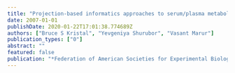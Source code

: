 ```yaml
---
title: "Projection-based informatics approaches to serum/plasma metabolomics data: applications to biomarkers for caloric intake in rats"
date: 2007-01-01
publishDate: 2020-01-22T17:01:38.774689Z
authors: ["Bruce S Kristal", "Yevgeniya Shurubor", "Vasant Marur"]
publication_types: ["0"]
abstract: ""
featured: false
publication: "*Federation of American Societies for Experimental Biology*"
---
```


